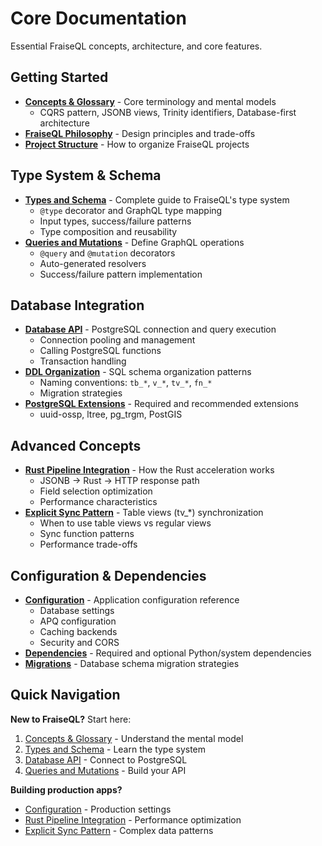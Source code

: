 # Core Documentation

Essential FraiseQL concepts, architecture, and core features.

## Getting Started

- **[Concepts & Glossary](concepts-glossary.md)** - Core terminology and mental models
  - CQRS pattern, JSONB views, Trinity identifiers, Database-first architecture
- **[FraiseQL Philosophy](fraiseql-philosophy.md)** - Design principles and trade-offs
- **[Project Structure](project-structure.md)** - How to organize FraiseQL projects

## Type System & Schema

- **[Types and Schema](types-and-schema.md)** - Complete guide to FraiseQL's type system
  - `@type` decorator and GraphQL type mapping
  - Input types, success/failure patterns
  - Type composition and reusability
- **[Queries and Mutations](queries-and-mutations.md)** - Define GraphQL operations
  - `@query` and `@mutation` decorators
  - Auto-generated resolvers
  - Success/failure pattern implementation

## Database Integration

- **[Database API](database-api.md)** - PostgreSQL connection and query execution
  - Connection pooling and management
  - Calling PostgreSQL functions
  - Transaction handling
- **[DDL Organization](ddl-organization.md)** - SQL schema organization patterns
  - Naming conventions: `tb_*`, `v_*`, `tv_*`, `fn_*`
  - Migration strategies
- **[PostgreSQL Extensions](postgresql-extensions.md)** - Required and recommended extensions
  - uuid-ossp, ltree, pg_trgm, PostGIS

## Advanced Concepts

- **[Rust Pipeline Integration](rust-pipeline-integration.md)** - How the Rust acceleration works
  - JSONB → Rust → HTTP response path
  - Field selection optimization
  - Performance characteristics
- **[Explicit Sync Pattern](explicit-sync.md)** - Table views (tv_*) synchronization
  - When to use table views vs regular views
  - Sync function patterns
  - Performance trade-offs

## Configuration & Dependencies

- **[Configuration](configuration.md)** - Application configuration reference
  - Database settings
  - APQ configuration
  - Caching backends
  - Security and CORS
- **[Dependencies](dependencies.md)** - Required and optional Python/system dependencies
- **[Migrations](migrations.md)** - Database schema migration strategies

## Quick Navigation

**New to FraiseQL?** Start here:
1. [Concepts & Glossary](concepts-glossary.md) - Understand the mental model
2. [Types and Schema](types-and-schema.md) - Learn the type system
3. [Database API](database-api.md) - Connect to PostgreSQL
4. [Queries and Mutations](queries-and-mutations.md) - Build your API

**Building production apps?**
- [Configuration](configuration.md) - Production settings
- [Rust Pipeline Integration](rust-pipeline-integration.md) - Performance optimization
- [Explicit Sync Pattern](explicit-sync.md) - Complex data patterns
